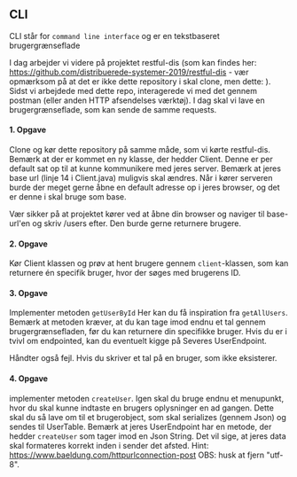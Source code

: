 ## CLI
CLI står for `command line interface` og er en tekstbaseret brugergrænseflade

I dag arbejder vi videre på projektet restful-dis (som kan findes her: https://github.com/distribuerede-systemer-2019/restful-dis - vær opmærksom på at det er ikke dette repository i skal clone, men dette: ).
Sidst vi arbejdede med dette repo, interagerede vi med det gennem postman (eller anden HTTP afsendelses værktøj). I dag skal vi lave en brugergrænseflade, som kan sende de samme requests.

#### 1. Opgave
Clone og kør dette repository på samme måde, som vi kørte restful-dis. Bemærk at der er kommet en ny klasse, der hedder Client. Denne er per default sat op til at kunne kommunikere med jeres server. Bemærk at jeres base url (linje 14 i Client.java) muligvis skal ændres. Når i kører serveren burde der meget gerne åbne en default adresse op i jeres browser, og det er denne i skal bruge som base.

Vær sikker på at projektet kører ved at åbne din browser og naviger til base-url'en og skriv /users efter. Den burde gerne returnere brugere.


#### 2. Opgave
Kør Client klassen og prøv at hent brugere gennem `client`-klassen, som kan returnere én specifik bruger, hvor der søges med brugerens ID.

#### 3. Opgave
Implementer metoden `getUserById`
Her kan du få inspiration fra `getAllUsers`. Bemærk at metoden kræver, at du kan tage imod endnu et tal gennem brugergrænsefladen, før du kan returnere din specifikke bruger. Hvis du er i tvivl om endpointed, kan du eventuelt kigge på Severes UserEndpoint. 

Håndter også fejl. Hvis du skriver et tal på en bruger, som ikke eksisterer.

#### 4. Opgave
implementer metoden `createUser`. Igen skal du bruge endnu et menupunkt, hvor du skal kunne indtaste en brugers oplysninger en ad gangen. Dette skal du så lave om til et brugerobject, som skal serializes (gennem Json) og sendes til UserTable. Bemærk at jeres UserEndpoint har en metode, der hedder `createUser` som tager imod en Json String.
Det vil sige, at jeres data skal formateres korrekt inden i sender det afsted. Hint: https://www.baeldung.com/httpurlconnection-post OBS: husk at fjern "utf-8".


